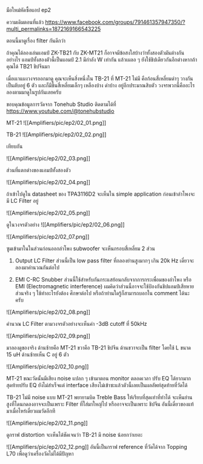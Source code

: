 มือใหม่หัดซื้อแอป ep2

ความเดิมตอนที่แล้ว
https://www.facebook.com/groups/791461357947350/?multi_permalinks=1872169166543225

ตอนนี้มาดูเรื่อง filter กันดีกว่า

ถ้าคุณได้ลองเล่นแอมป์ ZK-TB21 กับ ZK-MT21 ก็อาจจมีข้อสงใสบ้างว่าทั้งสองตัวมันต่างกันอย่างไร
แอมป์ทั้งสองตัวนี้เป็นแอมป์ 2.1 มีกำลัง W เท่ากัน แล้วเผลอ ๆ ยังใช้ชิปเดียวกันอีกต่างหากถ้าคุณได้ TB21 ชิปจีนมา 

เมื่อเแาแผงวงจรออกมาดู คุณจะเห็นสิ่งหนึ่งใน TB-21 ที่ MT-21 ไม่มี
คือก้อนสี่เหลี่ยมดำๆ วางกันเป็นตับอยู่ 6 ตัว และก็มีชิ้นสี่เหลี่ยมเล็กๆ เหลืองบ้าง ดำบ้าง อยู่อีกประมาณสิบตัว
วงจรพวกนี้คืออะไรลองตามมาดูในรูปกันเลยครับ

ขอบคุณข้อมูลการวัดจาก Tonehub Studio ติดตามได้ที่ https://www.youtube.com/@tonehubstudio

MT-21
![[Amplifiers/pic/ep2/02_01.png]]

TB-21
![[Amplifiers/pic/ep2/02_02.png]]


เทียบกัน

![[Amplifiers/pic/ep2/02_03.png]]

ส่วนที่แตกต่างของแอมป์ทั้งสองตัว

![[Amplifiers/pic/ep2/02_04.png]]

ถ้าเข้าไปดูใน datasheet ของ TPA3116D2 
จะเห็นใน simple application ก่อนเข้าลำโพงจะมี
LC Filter อยู่

![[Amplifiers/pic/ep2/02_05.png]]


ดูในวงจรตัวอย่าง
![[Amplifiers/pic/ep2/02_06.png]]

![[Amplifiers/pic/ep2/02_07.png]]

ซูมเข้ามาในในส่วนก่อนออกลำโพง subwoofer 
จะเห็นกรอบสี่เหลี่ยม 2 ส่วน

1. Output LC Filter
	ส่วนนี้เป็น low pass filter ที่กลองย่านสูงมากๆ เกิน 20k Hz
	เดี๋ยวจะลองมาคำนวณกันต่อไป
	
2. EMI C-RC Snubber
	ส่วนนี้ใช้สำหรับกันกระแสย้อนกลับจากการกระเพื่อมของลำโพง หรือ EMI (Electromagnetic interference) ผมคิดว่าส่วนนี้อาจจะใช้ป้องกันชิปแอมป์เสียหาย ส่วนจริง ๆ ใช้ทำอะไรยังต้อง
	ศึกษาต่อไป หรือถ้าท่านใดรู้ก็สามารถบอกใน comment ได้นะครับ


![[Amplifiers/pic/ep2/02_08.png]]

คำนวณ LC Filter ตามวงจรตัวอย่างจะเห็นค่า -3dB cutoff ที่ 50kHz


![[Amplifiers/pic/ep2/02_09.png]]

มาลองดูของจริง ด้านซ้ายคือ MT-21 ขวาคือ TB-21 ชิปจีน
ด้านขวาจะเป็น filter โดยใช้ L ขนาด 15 uH
ด้านซ้ายเห็น C อยู่ 6 ตัว

![[Amplifiers/pic/ep2/02_10.png]]

MT-21 ขณะวัดนั้นมีเสียง noise แปลก ๆ เข้ามาตอน monitor ตลอดเวลา ปรับ EQ ได้ยากมาก
สุดท้ายปรับ EQ ยังไม่สำเร็จแต่ interface เสียงไม่เข้าซะแล้วตัวนี้เลยเป็นผลลัพท์สุดท้ายที่วัดได้

TB-21 ไม่มี noise แบบ MT-21 พยายามบิด Treble Bass ให้เรียบที่สุดเท่าที่ทำได้
จะเห็นย่านสูงที่โดนกดลงอาจจะเป็นเพราะ Filter ที่ใส่มาใหญ่ไป หรืออาจจะเป็นเพราะ
ชิปจีน อันนี้เดี๋ยวของแท้มาเมื่อไหร่เดี๋ยวผมวัดอีกที

![[Amplifiers/pic/ep2/02_11.png]]

ดูกราฟ distortion จะเห็นได้ชัดเจนว่า TB-21 มี noise น้อยกว่าเยอะ

![[Amplifiers/pic/ep2/02_12.png]]
อันนี้เป็นกราฟ reference ที่วัดได้จาก Topping L70 เพื่อดูว่าเครื่องวัดไม่ได้มีปัญหา
